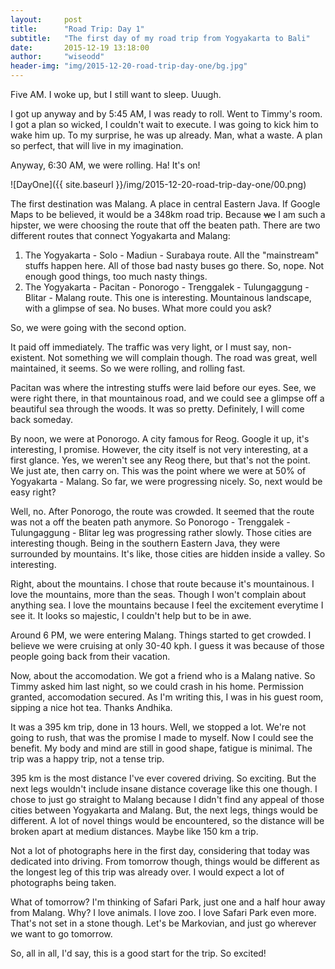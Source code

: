 ```yaml
---
layout:     post
title:      "Road Trip: Day 1"
subtitle:   "The first day of my road trip from Yogyakarta to Bali"
date:       2015-12-19 13:18:00
author:     "wiseodd"
header-img: "img/2015-12-20-road-trip-day-one/bg.jpg"
---
```


Five AM. I woke up, but I still want to sleep. Uuugh.

I got up anyway and by 5:45 AM, I was ready to roll. Went to Timmy's room. I got a plan so wicked, I couldn't wait to execute. I was going to kick him to wake him up. To my surprise, he was up already. Man, what a waste. A plan so perfect, that will live in my imagination.

Anyway, 6:30 AM, we were rolling. Ha! It's on!

![DayOne]({{ site.baseurl }}/img/2015-12-20-road-trip-day-one/00.png)

The first destination was Malang. A place in central Eastern Java. If Google Maps to be believed, it would be a 348km road trip. Because ~~we~~ I am such a hipster, we were choosing the route that off the beaten path. There are two different routes that connect Yogyakarta and Malang:

1. The Yogyakarta - Solo - Madiun - Surabaya route. All the "mainstream" stuffs happen here. All of those bad nasty buses go there. So, nope. Not enough good things, too much nasty things.
2. The Yogyakarta - Pacitan - Ponorogo - Trenggalek - Tulungaggung - Blitar - Malang route. This one is interesting. Mountainous landscape, with a glimpse of sea. No buses. What more could you ask?

So, we were going with the second option.

It paid off immediately. The traffic was very light, or I must say, non-existent. Not something we will complain though. The road was great, well maintained, it seems. So we were rolling, and rolling fast.

Pacitan was where the intresting stuffs were laid before our eyes. See, we were right there, in that mountainous road, and we could see a glimpse off a beautiful sea through the woods. It was so pretty. Definitely, I will come back someday.

By noon, we were at Ponorogo. A city famous for Reog. Google it up, it's interesting, I promise. However, the city itself is not very interesting, at a first glance. Yes, we weren't see any Reog there, but that's not the point. We just ate, then carry on. This was the point where we were at 50% of Yogyakarta - Malang. So far, we were progressing nicely. So, next would be easy right?

Well, no. After Ponorogo, the route was crowded. It seemed that the route was not a off the beaten path anymore. So Ponorogo - Trenggalek - Tulungaggung - Blitar leg was progressing rather slowly. Those cities are interesting though. Being in the southern Eastern Java, they were surrounded by mountains. It's like, those cities are hidden inside a valley. So interesting.

Right, about the mountains. I chose that route because it's mountainous. I love the mountains, more than the seas. Though I won't complain about anything sea. I love the mountains because I feel the excitement everytime I see it. It looks so majestic, I couldn't help but to be in awe.

Around 6 PM, we were entering Malang. Things started to get crowded. I believe we were cruising at only 30-40 kph. I guess it was because of those people going back from their vacation. 

Now, about the accomodation. We got a friend who is a Malang native. So Timmy asked him last night, so we could crash in his home. Permission granted, accomodation secured. As I'm writing this, I was in his guest room, sipping a nice hot tea. Thanks Andhika.

It was a 395 km trip, done in 13 hours. Well, we stopped a lot. We're not going to rush, that was the promise I made to myself. Now I could see the benefit. My body and mind are still in good shape, fatigue is minimal. The trip was a happy trip, not a tense trip.

395 km is the most distance I've ever covered driving. So exciting. But the next legs wouldn't include insane distance coverage like this one though. I chose to just go straight to Malang because I didn't find any appeal of those cities between Yogyakarta and Malang. But, the next legs, things would be different. A lot of novel things would be encountered, so the distance will be broken apart at medium distances. Maybe like 150 km a trip.

Not a lot of photographs here in the first day, considering that today was dedicated into driving. From tomorrow though, things would be different as the longest leg of this trip was already over. I would expect a lot of photographs being taken.

What of tomorrow? I'm thinking of Safari Park, just one and a half hour away from Malang. Why? I love animals. I love zoo. I love Safari Park even more. That's not set in a stone though. Let's be Markovian, and just go wherever we want to go tomorrow.

So, all in all, I'd say, this is a good start for the trip. So excited!
